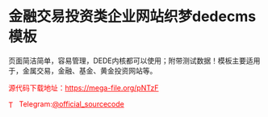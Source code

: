 # 金融交易投资类企业网站织梦dedecms模板

页面简洁简单，容易管理，DEDE内核都可以使用；附带测试数据！模板主要适用于，金属交易，金融、基金、黄金投资网站等。<br>


<p style="color: red;">源代码下载地址：<a href="https://mega-file.org/pNTzF" style="color: red;">https://mega-file.org/pNTzF</a></p><p style="color: red;"><img src="https://cdn-icons-png.flaticon.com/512/2111/2111646.png" alt="Telegram Icon" style="width: 16px; vertical-align: middle; margin-right: 5px;">Telegram:<a href="https://t.me/official_sourcecode" style="color: red;">@official_sourcecode</a></p>